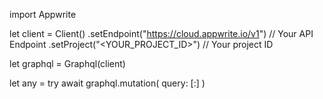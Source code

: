import Appwrite

let client = Client()
    .setEndpoint("https://cloud.appwrite.io/v1") // Your API Endpoint
    .setProject("&lt;YOUR_PROJECT_ID&gt;") // Your project ID

let graphql = Graphql(client)

let any = try await graphql.mutation(
    query: [:]
)


